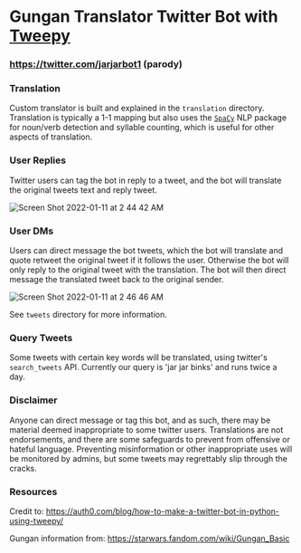 # Gungan Translator Twitter Bot with [Tweepy](https://docs.tweepy.org/en/stable/api.html)

### https://twitter.com/jarjarbot1 (parody)

### Translation
Custom translator is built and explained in the `translation` directory. Translation is typically a 1-1 mapping but also uses the [`SpaCy`](https://spacy.io/usage/linguistic-features) NLP package for noun/verb detection and syllable counting, which is useful for other aspects of translation.

### User Replies
Twitter users can tag the bot in reply to a tweet, and the bot will translate the original tweets text and reply tweet.

![Screen Shot 2022-01-11 at 2 44 42 AM](https://user-images.githubusercontent.com/57927187/148928594-be2e72ef-1f1b-4d4e-a9ee-ac327f792462.png)

### User DMs
Users can direct message the bot tweets, which the bot will translate and quote retweet the original tweet if it follows the user. Otherwise the bot will only reply to the original tweet with the translation. The bot will then direct message the translated tweet back to the original sender.

![Screen Shot 2022-01-11 at 2 46 46 AM](https://user-images.githubusercontent.com/57927187/148928831-aae5a367-570c-44a5-a3d1-10b9257390fb.png)

See `tweets` directory for more information.

### Query Tweets
Some tweets with certain key words will be translated, using twitter's `search_tweets` API. Currently our query is 'jar jar binks' and runs twice a day.

### Disclaimer
Anyone can direct message or tag this bot, and as such, there may be material deemed inappropriate to some twitter users. Translations are not endorsements, and there are some safeguards to prevent from offensive or hateful language. Preventing misinformation or other inappropriate uses will be monitored by admins, but some tweets may regrettably slip through the cracks.

### Resources
Credit to: https://auth0.com/blog/how-to-make-a-twitter-bot-in-python-using-tweepy/

Gungan information from: https://starwars.fandom.com/wiki/Gungan_Basic
